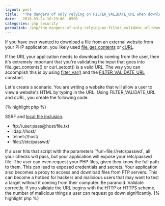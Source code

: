 ```yaml
---
layout: post
title:  "The dangers of only relying on FILTER_VALIDATE_URL when downloading URLs"
date:   2018-03-24 10:29:00 -0500
categories: php security
permalink: /php/the-dangers-of-only-relying-on-filter_validate_url-when-downloading-urls
---
```

If you have ever wanted to download a file from an external website from your PHP application, you likely used <a href="http://php.net/file_get_contents" target="_blank">file_get_contents</a> or <a href="http://php.net/manual/en/curl.examples-basic.php" target="_blank">cURL</a>.

If the URL your application needs to download is coming from the user, then it's extremely important that you're validating the input that goes into file_get_contents() or curl_setopt() is a valid URL. The way you can accomplish this is by using <a href="http://php.net/manual/en/function.filter-var.php" target="_blank">filter_var()</a> and the <a href="http://php.net/manual/en/filter.filters.validate.php" target="_blank">FILTER_VALIDATE_URL</a> constant.

Let's create a scenario. You are writing a website that will allow a user to view a website's HTML by typing in the URL. Using FILTER_VALIDATE_URL and cURL, you create the following code.

{% highlight php %}
<?php

if (!isset($_GET['url'])) {
    die("URL not provided.");
}

$url = $_GET['url'];

if (filter_var($url, FILTER_VALIDATE_URL) === false) {
    die("URL is invalid: " . $url);
}

$ch = curl_init();
curl_setopt($ch, CURLOPT_URL, $url);
curl_setopt($ch, CURLOPT_RETURNTRANSFER, 1); 
$response = curl_exec($ch);
$errno = curl_errno($ch);
curl_close($ch);

if ($errno !== 0) {
    die("An error occurred while retrieving the URL. " . $errno);
}

echo $response;
{% endhighlight %}

You're validating the user's input is a URL, then downloading the URL and giving the contents to the user. So what's the problem here? The problem here is the different things a valid URL can be. A valid URL doesn't have to be HTTP or HTTPS. Here's a small list of URLs that pass under FILTER_VALIDATE_URL but can still cause harm to your application including, but not limited to, <a href="http://www.acunetix.com/blog/articles/server-side-request-forgery-vulnerability/" target="_blank">SSRF</a> and <a href="https://www.owasp.org/index.php/Testing_for_Local_File_Inclusion" target="_blank">local file inclusion</a>.

<ul>
    <li>ftp://user:pass@host/file.txt</li>
    <li>ldap://host/</li>
    <li>telnet://host/</li>
    <li>file:///etc/passwd/</li>
</ul>

If a user hits that script with the parameters `?url=file:///etc/passwd`, all your checks will pass, but your application will expose your /etc/passwd file. The user can even request your PHP files, given they know the full path to them. This can lead to exposed credentials and secrets.

Your application also becomes a proxy to access and download files from FTP servers. This can become a hotbed for hackers and malicious users that may want to test a target without it coming from their computer.

Be paranoid. Validate correctly. If you validate the URL begins with the HTTP or HTTPS scheme, the number of malicious things a user can request go down significantly.

{% highlight php %}
<?php
if (filter_var($url, FILTER_VALIDATE_URL) === false || (stripos($url, "http://") !== 0 && stripos($url, "https://") !== 0)) {
    die("URL is invalid: " . $url);
}
{% endhighlight %}
